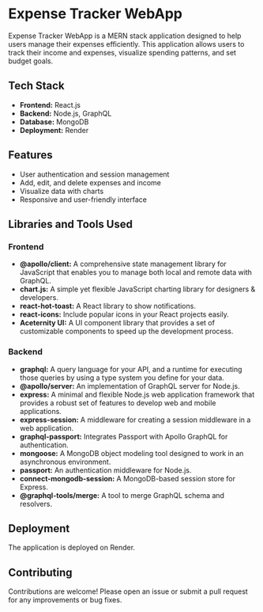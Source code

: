 # Expense Tracker WebApp

Expense Tracker WebApp is a MERN stack application designed to help users manage their expenses efficiently. This application allows users to track their income and expenses, visualize spending patterns, and set budget goals.

## Tech Stack

- **Frontend:** React.js
- **Backend:** Node.js, GraphQL
- **Database:** MongoDB
- **Deployment:** Render

## Features

- User authentication and session management
- Add, edit, and delete expenses and income
- Visualize data with charts
- Responsive and user-friendly interface

## Libraries and Tools Used

### Frontend

- **@apollo/client:** A comprehensive state management library for JavaScript that enables you to manage both local and remote data with GraphQL.
- **chart.js:** A simple yet flexible JavaScript charting library for designers & developers.
- **react-hot-toast:** A React library to show notifications.
- **react-icons:** Include popular icons in your React projects easily.
- **Aceternity UI:** A UI component library that provides a set of customizable components to speed up the development process.

### Backend

- **graphql:** A query language for your API, and a runtime for executing those queries by using a type system you define for your data.
- **@apollo/server:** An implementation of GraphQL server for Node.js.
- **express:** A minimal and flexible Node.js web application framework that provides a robust set of features to develop web and mobile applications.
- **express-session:** A middleware for creating a session middleware in a web application.
- **graphql-passport:** Integrates Passport with Apollo GraphQL for authentication.
- **mongoose:** A MongoDB object modeling tool designed to work in an asynchronous environment.
- **passport:** An authentication middleware for Node.js.
- **connect-mongodb-session:** A MongoDB-based session store for Express.
- **@graphql-tools/merge:** A tool to merge GraphQL schema and resolvers.

## Deployment

The application is deployed on Render.

## Contributing

Contributions are welcome! Please open an issue or submit a pull request for any improvements or bug fixes.